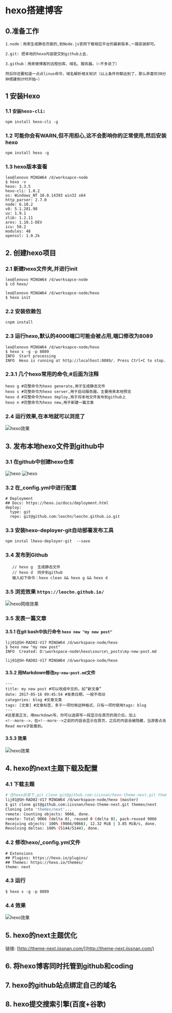 # hexo搭建博客

<!-- toc -->

## 0.准备工作
```
1.node：用来生成静态页面的,到Node.js官网下载相应平台的最新版本,一路安装即可。

2.git: 把本地的hexo内容提交到github上去.

3.github：用来做博客的远程创库、域名、服务器。（~不多说了）

然后你还要知道一点点linux命令，域名解析相关知识（以上条件你都达到了，那么恭喜你30分钟搭建倒计时开始~）
```

## 1 安装Hexo
### 1.1 ```安装hexo-cli:``` 
```
npm install hexo-cli -g
```

### 1.2 可能你会有WARN,但不用担心,这不会影响你的正常使用,然后安装hexo
```
npm install hexo -g
```

### 1.3 hexo版本查看
```
leo@lenovo MINGW64 /d/worksapce-node
$ hexo -v
hexo: 3.3.5
hexo-cli: 1.0.2
os: Windows_NT 10.0.14393 win32 x64
http_parser: 2.7.0
node: 6.10.2
v8: 5.1.281.98
uv: 1.9.1
zlib: 1.2.11
ares: 1.10.1-DEV
icu: 58.2
modules: 48
openssl: 1.0.2k

```

## 2. 创建hexo项目
### 2.1 新建hexo文件夹,并进行init
```
leo@lenovo MINGW64 /d/worksapce-node
$ cd hexo/

leo@lenovo MINGW64 /d/worksapce-node/hexo
$ hexo init
```

### 2.2 安装依赖包
```
cnpm install
```

### 2.3 运行hexo,默认的4000端口可能会被占用,端口修改为8089
```
leo@lenovo MINGW64 /d/worksapce-node/hexo
$ hexo s -g -p 8089
INFO  Start processing
INFO  Hexo is running at http://localhost:8089/. Press Ctrl+C to stop.
```

### 2.3.1 几个hexo常用的命令,#后面为注释
```
hexo g #完整命令为hexo generate,用于生成静态文件
hexo s #完整命令为hexo server,用于启动服务器，主要用来本地预览
hexo d #完整命令为hexo deploy,用于将本地文件发布到github上
hexo n #完整命令为hexo new,用于新建一篇文章
```

### 2.4 运行效果,在本地就可以浏览了
![hexo效果](./images/hexo-001.PNG)

## 3. 发布本地hexo文件到github中
### 3.1 在github中创建hexo仓库
![hexo](./images/hexo-002.PNG)
![hexo](./images/hexo-003.PNG)

### 3.2 在_config.yml中进行配置
```
# Deployment
## Docs: https://hexo.io/docs/deployment.html
deploy:
  type: git
  repo: git@github.com:leochn/leochn.github.io.git
```

### 3.3 安装hexo-deployer-git自动部署发布工具
```
npm instal lhexo-deployer-git  --save
```

### 3.4 发布到Github
```
   // hexo g  生成静态文件 
   // hexo d  同步到github
   输入如下命令：hexo clean && hexo g && hexo d
```

### 3.5 浏览效果 ```https://leochn.github.io/```
![hexo网络效果](./images/hexo-004.PNG)

### 3.5 发表一篇文章
#### 3.5.1 在git bash中执行命令 ```hexo new "my new post"```
```
lij01@SH-RAD02-V17 MINGW64 /d/workspace-node/hexo
$ hexo new "my new post"
INFO  Created: D:\workspace-node\hexo\source\_posts\my-new-post.md

lij01@SH-RAD02-V17 MINGW64 /d/workspace-node/hexo
```

#### 3.5.2 用Markdown修改```my-new-post.md```文件
```
---
title: my new post #可以改成中文的，如“新文章”
date: 2017-05-16 09:45:54 #发表日期，一般不改动
categories: blog #文章文类
tags: [文章] #文章标签，多于一项时用这种格式，只有一项时使用tags: blog
---
#这里是正文，用markdown写，你可以选择写一段显示在首页的简介后，加上
<!--more-->，在<!--more-->之前的内容会显示在首页，之后的内容会被隐藏，当游客点击Read more才能看到。
```

#### 3.5.3 效果
![hexo效果](./images/hexo-005.PNG)

## 4. hexo的next主题下载及配置
### 4.1 下载主题
```bash
# 在hexo目录下,git clone git@github.com:iissnan/hexo-theme-next.git themes/next
lij01@SH-RAD02-V17 MINGW64 /d/workspace-node/hexo (master)
$ git clone git@github.com:iissnan/hexo-theme-next.git themes/next
Cloning into 'themes/next'...
remote: Counting objects: 9066, done.
remote: Total 9066 (delta 0), reused 0 (delta 0), pack-reused 9066
Receiving objects: 100% (9066/9066), 12.32 MiB | 3.85 MiB/s, done.
Resolving deltas: 100% (5144/5144), done.
```

### 4.2 修改hexo/_config.yml文件
```
# Extensions
## Plugins: https://hexo.io/plugins/
## Themes: https://hexo.io/themes/
theme: next
```

### 4.3 运行
```
$ hexo s -g -p 8089
```

### 4.4 效果
![hexo效果](./images/hexo-006.PNG)

## 5. hexo的next主题优化
链接: [http://theme-next.iissnan.com/](http://theme-next.iissnan.com/)

## 6. 将hexo博客同时托管到github和coding

## 7. hexo的github站点绑定自己的域名

## 8. hexo提交搜索引擎(百度+谷歌)